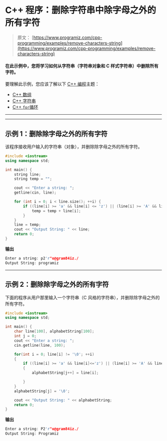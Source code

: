# C++ 程序：删除字符串中除字母之外的所有字符

> 原文： [https://www.programiz.com/cpp-programming/examples/remove-characters-string](https://www.programiz.com/cpp-programming/examples/remove-characters-string)

#### 在此示例中，您将学习如何从字符串（字符串对象和 C 样式字符串）中删除所有字符。

要理解此示例，您应该了解以下 [C++ 编程](/cpp-programming "C++ tutorial")主题：

*   [C++ 数组](/cpp-programming/arrays)
*   [C++ 字符串](/cpp-programming/strings)
*   [C++ `for`循环](/cpp-programming/for-loop) 

* * *

* * *

## 示例 1：删除除字母之外的所有字符

该程序接收用户输入的字符串（对象），并删除除字母之外的所有字符。

```cpp
#include <iostream>
using namespace std;

int main() {
    string line;
    string temp = "";

    cout << "Enter a string: ";
    getline(cin, line);

    for (int i = 0; i < line.size(); ++i) {
        if ((line[i] >= 'a' && line[i] <= 'z') || (line[i] >= 'A' && line[i] <= 'Z')) {
            temp = temp + line[i];
        }
    }
    line = temp;
    cout << "Output String: " << line;
    return 0;
}
```

**输出**

```cpp
Enter a string: p2'r"o@gram84iz./
Output String: programiz
```

* * *

## 示例 2：删除除字母之外的所有字符

下面的程序从用户那里输入一个字符串（C 风格的字符串），并删除除字母之外的所有字符。

```cpp
#include <iostream>
using namespace std;

int main() {
    char line[100], alphabetString[100];
    int j = 0;
    cout << "Enter a string: ";
    cin.getline(line, 100);

    for(int i = 0; line[i] != '\0'; ++i)
    {
        if ((line[i] >= 'a' && line[i]<='z') || (line[i] >= 'A' && line[i]<='Z'))
        {
            alphabetString[j++] = line[i]; 

        }
    }
    alphabetString[j] = '\0';

    cout << "Output String: " << alphabetString;    
    return 0;
} 
```

**输出**

```cpp
Enter a string: P2'r"o@gram84iz./
Output String: Programiz
```
